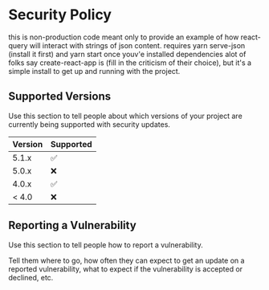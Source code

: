 # Security Policy

this is non-production code meant only to provide an example of how react-query will interact with strings of json content. 
requires yarn serve-json (install it first)
and yarn start once youv'e installed dependencies 
alot of folks say create-react-app is (fill in the criticism of their choice), but it's a simple install to get up and running with the project.

## Supported Versions

Use this section to tell people about which versions of your project are
currently being supported with security updates.

| Version | Supported          |
| ------- | ------------------ |
| 5.1.x   | :white_check_mark: |
| 5.0.x   | :x:                |
| 4.0.x   | :white_check_mark: |
| < 4.0   | :x:                |

## Reporting a Vulnerability

Use this section to tell people how to report a vulnerability.

Tell them where to go, how often they can expect to get an update on a
reported vulnerability, what to expect if the vulnerability is accepted or
declined, etc.

